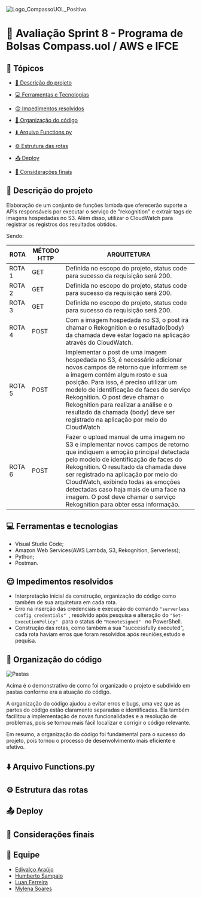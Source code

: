 ![Logo_CompassoUOL_Positivo](https://user-images.githubusercontent.com/94761781/212589731-3d9e9380-e9ea-4ea2-9f52-fc6595f8d3f0.png)
# 📑 Avaliação Sprint 8 - Programa de Bolsas Compass.uol / AWS e IFCE

## 📌 Tópicos 

- [📝 Descrição do projeto](#-descrição-do-projeto)

- [💻 Ferramentas e Tecnologias](#-ferramentas-e-tecnologias)

- [😌 Impedimentos resolvidos](#-impedimentos-resolvidos)

- [📂 Organização do código](#-descrição-do-projeto)

- [⬇️ Arquivo Functions.py](#-desenvolvimento-da-api)

- [⚙️ Estrutura das rotas](#-estrutura-das-rotas)

- [📤 Deploy](#deploy)

- [📌 Considerações finais](#-considerações-finais)

## 📝 Descrição do projeto

Elaboração de um conjunto de funções lambda que oferecerão suporte a APIs responsáveis por executar o serviço de "rekognition" e extrair tags de imagens hospedadas no S3. Além disso, utilizar o CloudWatch para registrar os registros dos resultados obtidos.

Sendo:

| ROTA   | MÉTODO HTTP | ARQUITETURA |
| ---    | ---         | --- |
| ROTA 1 | GET         | Definida no escopo do projeto, status code para sucesso da requisição será 200. |
| ROTA 2 | GET         | Definida no escopo do projeto, status code para sucesso da requisição será 200. |
| ROTA 3 | GET         | Definida no escopo do projeto, status code para sucesso da requisição será 200. |
| ROTA 4 | POST        | Com a imagem hospedada no S3, o post irá chamar o Rekognition e o resultado(body) da chamada deve estar logado na aplicação através do CloudWatch. |
| ROTA 5 | POST        | Implementar o post de uma imagem hospedada no S3, é necessário adicionar novos campos de retorno que informem se a imagem contém algum rosto e sua posição. Para isso, é preciso utilizar um modelo de identificação de faces do serviço Rekognition. O post deve chamar o Rekognition para realizar a análise e o resultado da chamada (body) deve ser registrado na aplicação por meio do CloudWatch |
| ROTA 6 | POST        | Fazer o upload manual de uma imagem no S3 e implementar novos campos de retorno que indiquem a emoção principal detectada pelo modelo de identificação de faces do Rekognition. O resultado da chamada deve ser registrado na aplicação por meio do CloudWatch, exibindo todas as emoções detectadas caso haja mais de uma face na imagem. O post deve chamar o serviço Rekognition para obter essa informação. |

## 💻 Ferramentas e tecnologias

- Visual Studio Code;
- Amazon Web Services(AWS Lambda, S3, Rekognition, Serverless);
- Python;
- Postman.

## 😌 Impedimentos resolvidos

- Interpretação inicial da construção, organização do código como também de sua arquitetura em cada rota.
- Erro na inserção das credenciais e execução do comando  ```"serverless config credentials" ```, resolvido após pesquisa e alteração do  ```"Set-ExecutionPolicy" ``` para o status de ```"RemoteSigned" ``` no PowerShell.
- Construção das rotas, como também a sua "successfully executed", cada rota haviam erros que foram resolvidos após reuniões,estudo e pequisa.

## 📂 Organização do código

![Pastas](https://i.imgur.com/5g0uunU.png)

Acima é o demonstrativo de como foi organizado o projeto e subdivido em pastas conforme era a atuação do código.

A organização do código ajudou a evitar erros e bugs, uma vez que as partes do código estão claramente separadas e identificadas. Ela também facilitou a implementação de novas funcionalidades e a resolução de problemas, pois se tornou mais fácil localizar e corrigir o código relevante.

Em resumo, a organização do código foi fundamental para o sucesso do projeto, pois tornou o processo de desenvolvimento mais eficiente e efetivo.

## ⬇️ Arquivo Functions.py

## ⚙️ Estrutura das rotas

## 📤 Deploy

## 📌 Considerações finais

## 👤 Equipe

- [Edivalço Araújo](https://github.com/EdivalcoAraujo)
- [Humberto Sampaio](https://github.com/Humbert010)
- [Luan Ferreira](https://github.com/fluanbrito)
- [Mylena Soares](https://github.com/mylensoares)
